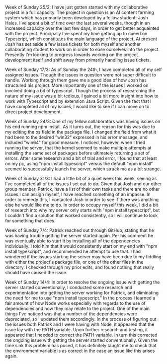 Week of Sunday  25/2:
I have just gotten started with my collaborative project in a full capacity. The project in question is an AI content farming system which has primarily been developed by a fellow student: Josh Hales. I've spent a bit of time over the last several weeks, though in an increased capacity over the last few days, in order to get better acquainted with the project. Principally I've spent my time getting up to speed on Typescript, which constitutes the main language of the project. At present Josh has set aside a few issue tickets for both myself and another collaborating student to work on in order to ease ourselves into the project. Presently I'm looking to progress towards working on the project development itself and shift away from primarily handling issue tickets.

Week of Sunday 17/3:
As of Sunday the 24th, I have completed all of my self assigned issues. Though the issues in question were not super difficult to handle. Working through them gave me a good idea of how Josh has structured his project. More importantly one of the issues I worked on involved doing a bit of typescript. Though the process of researching the nature of my issue was a bit tedious, I gained a bit more insight into how to work with Typescript and by extension Java Script. Given the fact that I have completed all of my issues, I would like to see if I can move on to direct project development.

Week of Sunday 24/3:
One of my fellow collaborators was having issues on his end running npm install. As it turns out, the reason for this was due to my editing the os field in the package file. I changed the field from what it had been to the desired "win32" expressed in his error message, and included "win64" for good measure. I noticed, however, when I tried running the server, that the kernel seemed to make multiple attempts at installing the same set of packages before ultimately returning a set of errors. After some research and a bit of trial and error, I found that at least on my pc, using "npm install typescript" versus the default "npm install" seemed to successfully launch the server, which struck me as a bit strange.

Week of Sunday 31/3:
I had a little bit of a quiet week this week, seeing as I've completed all of the issues I set out to do. Given that Josh and our other group member, Patrick, have a list of their own tasks and there are no other issues I can assign myself, I have reached something of an impasse. In order to remedy this, I contacted Josh in order to see if there was anything else he would like me to do. In order to occupy myself this week, I did a bit of research into why my server only starts with "npm install typescript", but I couldn't find a solution that worked consistently, so I will continue to look for something that does.

Week of Sunday 7/4:
Patrick reached out through GitHub, stating that he was having trouble getting the server started again. Per his comment he was eventually able to start it by installing all of the dependencies individually. I told him that it would consistently start on my end with "npm install typescript", and recommended he attempt to use that. I had wondered if the issues starting the server may have been due to my fiddling with either the project's package file, or one of the other files in the directory. I checked through my prior edits, and found nothing that really should have caused the issue.

Week of Sunday 14/4:
In order to resolve the ongoing issue with getting the server started conventionally, I conducted some research and experimentation into getting the server working for Patrick, and eliminating the need for me to use "npm install typescript." In the process I learned a fair amount of how Node works especially with regards to the use of dependencies and how they may relate to the project. One of the main things I've noticed was that a number of the dependencies were depreciated, so I updated them accordingly. In the process of figuring out the issues both Patrick and I were having with Node, it appeared that the issue lay with the PATH variable. Upon further research and testing, it appeared that I needed to correct the PATH variable. In turn this corrected the ongoing issue with getting the server started conventionally. Given the time sink this problem has posed, it  has definitely taught me to check that the environment variable is as correct in the case an issue like this arises again.

